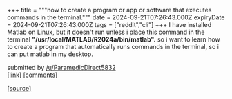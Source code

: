 +++
title = """how to create a program or app or software that executes commands in the terminal."""
date = 2024-09-21T07:26:43.000Z
expiryDate = 2024-09-21T07:26:43.000Z
tags = ["reddit","cli"]
+++
I have installed Matlab on Linux, but it doesn't run unless i place this command in the terminal **"/usr/local/MATLAB/R2024a/bin/matlab".** so i want to learn how to create a program that automatically runs commands in the terminal, so i can put matlab in my desktop.

submitted by [/u/ParamedicDirect5832](https://www.reddit.com/user/ParamedicDirect5832)  
[\[link\]](https://www.reddit.com/r/commandline/comments/1flxk1r/how_to_create_a_program_or_app_or_software_that/) [\[comments\]](https://www.reddit.com/r/commandline/comments/1flxk1r/how_to_create_a_program_or_app_or_software_that/)

[[source]](https://www.reddit.com/r/commandline/comments/1flxk1r/how_to_create_a_program_or_app_or_software_that/)
